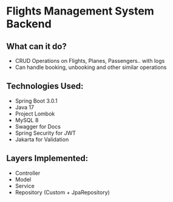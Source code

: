 # Flights Management System Backend

## What can it do?
- CRUD Operations on Flights, Planes, Passengers.. with logs
- Can handle booking, unbooking and other similar operations

## Technologies Used: 
- Spring Boot 3.0.1
- Java 17
- Project Lombok
- MySQL 8
- Swagger for Docs
- Spring Security for JWT
- Jakarta for Validation



## Layers Implemented:
- Controller
- Model
- Service
- Repository (Custom + JpaRepository)
